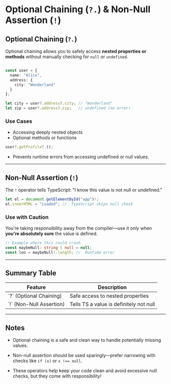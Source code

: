 # Optional Chaining (`?.`) & Non-Null Assertion (`!`)



## Optional Chaining (`?.`)

Optional chaining allows you to safely access **nested properties or methods** without manually checking for `null` or `undefined`.

```ts

const user = {
  name: "Alice",
  address: {
    city: "Wonderland"
  }
};

let city = user?.address?.city; // "Wonderland"
let zip = user?.address?.zip;   // undefined (no error)
```

### Use Cases

- Accessing deeply nested objects
- Optional methods or functions

```ts
user?.getProfile?.();
```

- Prevents runtime errors from accessing undefined or null values.

---

##  Non-Null Assertion (`!`)

The `!` operator tells TypeScript: "I know this value is not null or undefined."

```ts
let el = document.getElementById("app")!;
el.innerHTML = "Loaded"; //  TypeScript skips null check
```

###  Use with Caution

You're taking responsibility away from the compiler—use it only when **you're absolutely sure** the value is defined.

```ts
// Example where this could crash
const maybeNull: string | null = null;
const len = maybeNull!.length; //  Runtime error
```

---

##  Summary Table
<table>
  <thead>
    <tr> <th>Feature</th> <th>Description</th></tr>
  </thead>
  <tbody>
    <tr>
      <td>`?` (Optional Chaining) </td> <td> Safe access to nested properties</td>
    </tr>
    <tr>
      <td> `!` (Non-Null Assertion) </td> <td>Tells TS a value is definitely not null </td>
    </tr>
  </tbody>
</table>


---

##  Notes

- Optional chaining is a safe and clean way to handle potentially missing values.
- Non-null assertion should be used sparingly—prefer narrowing with checks like `if (x)` or `x !== null`.

- These operators help keep your code clean and avoid excessive null checks, but they come with responsibility!
